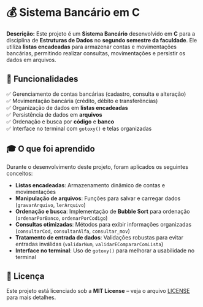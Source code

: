 # 💰 Sistema Bancário em C

**Descrição:** Este projeto é um **Sistema Bancário** desenvolvido em **C** para a disciplina de **Estruturas de Dados** no **segundo semestre da faculdade**. Ele utiliza **listas encadeadas** para armazenar contas e movimentações bancárias, permitindo realizar consultas, movimentações e persistir os dados em arquivos.

## 🚀 Funcionalidades  
✅ Gerenciamento de contas bancárias (cadastro, consulta e alteração)  
✅ Movimentação bancária (crédito, débito e transferências)  
✅ Organização de dados em **listas encadeadas**  
✅ Persistência de dados em **arquivos**  
✅ Ordenação e busca por **código** e **banco**  
✅ Interface no terminal com `gotoxy()` e telas organizadas  

## 🎓 O que foi aprendido
Durante o desenvolvimento deste projeto, foram aplicados os seguintes conceitos:

- **Listas encadeadas**: Armazenamento dinâmico de contas e movimentações
- **Manipulação de arquivos**: Funções para salvar e carregar dados (`gravarArquivo`, `lerArquivo`)
- **Ordenação e busca**: Implementação de **Bubble Sort** para ordenação (`ordenarPorBanco`, `ordenarPorCodigo`)
- **Consultas otimizadas**: Métodos para exibir informações organizadas (`consultarCod`, `consultarAlfa`, `consultar_mov`)
- **Tratamento de entrada de dados**: Validações robustas para evitar entradas inválidas (`validarNum`, `validarECompararComLista`)
- **Interface no terminal**: Uso de `gotoxy()` para melhorar a usabilidade no terminal


## 📜 Licença  
Este projeto está licenciado sob a **MIT License** – veja o arquivo [LICENSE](LICENSE) para mais detalhes.
